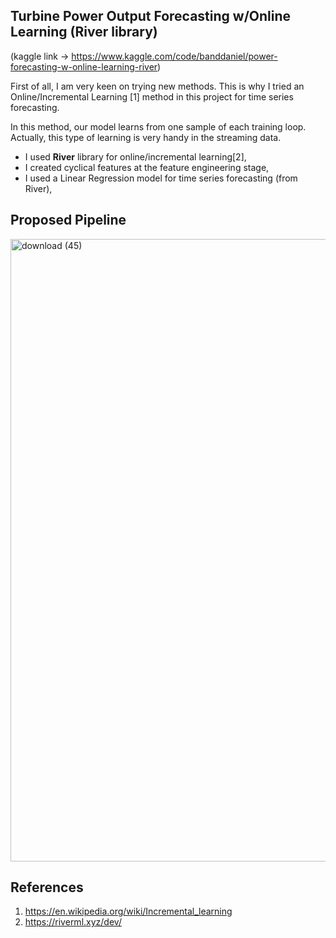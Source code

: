 ## Turbine Power Output Forecasting w/Online Learning (River library)

(kaggle link -> https://www.kaggle.com/code/banddaniel/power-forecasting-w-online-learning-river)

First of all, I am very keen on trying new methods. This is why I tried an Online/Incremental Learning [1] method in this project for time series forecasting. 

In this method, our model learns from one sample of each training loop. Actually, this type of learning is very handy in the streaming data.

* I used **River** library for online/incremental learning[2],
* I created cyclical features at the feature engineering stage,
* I used a Linear Regression model for time series forecasting (from River),


## Proposed Pipeline

<img width="996" alt="download (45)" src="https://github.com/john-fante/my-incremental-learning-projects/assets/50263592/1a09528f-89f0-4320-9f34-aa2d7b4be39d">


## References
1. https://en.wikipedia.org/wiki/Incremental_learning
2. https://riverml.xyz/dev/
